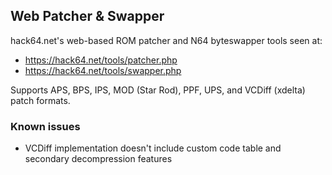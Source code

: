 ## Web Patcher & Swapper

hack64.net's web-based ROM patcher and N64 byteswapper tools seen at:

- https://hack64.net/tools/patcher.php
- https://hack64.net/tools/swapper.php

Supports APS, BPS, IPS, MOD (Star Rod), PPF, UPS, and VCDiff (xdelta) patch formats.

### Known issues

- VCDiff implementation doesn't include custom code table and secondary decompression features

